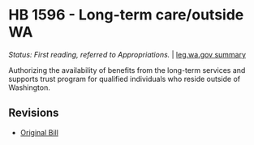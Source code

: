 # HB 1596 - Long-term care/outside WA
*Status: First reading, referred to Appropriations.* | [leg.wa.gov summary](https://app.leg.wa.gov/billsummary?BillNumber=1596&Year=2021)

Authorizing the availability of benefits from the long-term services and supports trust program for qualified individuals who reside outside of Washington.

## Revisions
* [Original Bill](1/)